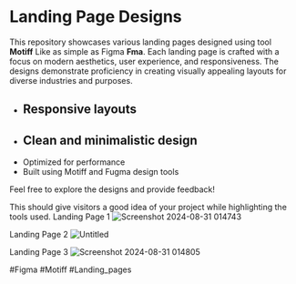 

# Landing Page Designs

This repository showcases various landing pages designed using tool **Motiff** Like as simple as Figma **Fma**. Each landing page is crafted with a focus on modern aesthetics, user experience, and responsiveness. The designs demonstrate proficiency in creating visually appealing layouts for diverse industries and purposes.

- ## Responsive layouts
- ## Clean and minimalistic design
- Optimized for performance
- Built using Motiff and Fugma design tools

Feel free to explore the designs and provide feedback!

This should give visitors a good idea of your project while highlighting the tools used.
Landing Page 1
![Screenshot 2024-08-31 014743](https://github.com/user-attachments/assets/6fb2ac02-3683-4ee8-8daa-1eb9d3eaf9d0)

Landing Page 2
![Untitled](https://github.com/user-attachments/assets/7c67fdbe-4e98-45a4-b535-e3a51a1551aa)


Landing Page 3
![Screenshot 2024-08-31 014805](https://github.com/user-attachments/assets/02aed661-7d4b-4ac2-a807-3c22bca7b237)

#Figma #Motiff #Landing_pages
